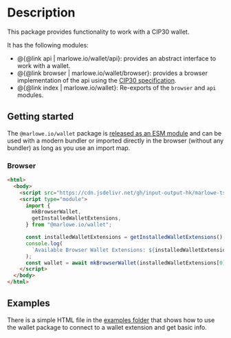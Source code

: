 # Description

This package provides functionality to work with a CIP30 wallet.

It has the following modules:

- @{@link api | marlowe.io/wallet/api}: provides an abstract interface to work with a wallet.
- @{@link browser | marlowe.io/wallet/browser}: provides a browser implementation of the api using the [CIP30 specification](https://cips.cardano.org/cips/cip30/).
- @{@link index | marlowe.io/wallet}: Re-exports of the `browser` and `api` modules.

[comment]: # "nodejs: provides a server implementation of the api using Lucid NOTE: the underlying library might be replaced in the future - for the momment disabled until we discuss the Node module"

## Getting started

The `@marlowe.io/wallet` package is [released as an ESM module](https://github.com/input-output-hk/marlowe-ts-sdk/blob/main/doc/modules-system.md) and can be used with a modern bundler or imported directly in the browser (without any bundler) as long as you use an import map.

### Browser

```html
<html>
  <body>
    <script src="https://cdn.jsdelivr.net/gh/input-output-hk/marlowe-ts-sdk@0.2.0-beta/jsdelivr-npm-importmap.js"></script>
    <script type="module">
      import {
        mkBrowserWallet,
        getInstalledWalletExtensions,
      } from "@marlowe.io/wallet";

      const installedWalletExtensions = getInstalledWalletExtensions();
      console.log(
        `Available Browser Wallet Extensions: ${installedWalletExtensions}`
      );
      const wallet = await mkBrowserWallet(installedWalletExtensions[0]);
    </script>
  </body>
</html>
```

## Examples

There is a simple HTML file in the [examples folder](https://github.com/input-output-hk/marlowe-ts-sdk/blob/main/examples/wallet-flow/index.html) that shows how to use the wallet package to connect to a wallet extension and get basic info.
